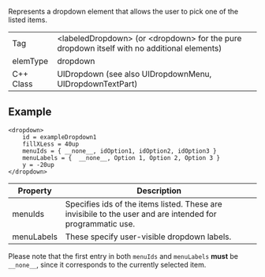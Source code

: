 Represents a dropdown element that allows the user to pick one of the listed items.

| | |
|-|-|
Tag | &lt;labeledDropdown&gt; (or &lt;dropdown&gt; for the pure dropdown itself with no additional elements)
elemType | dropdown
C++ Class | UIDropdown (see also UIDropdownMenu, UIDropdownTextPart)

## Example
```
<dropdown>
	id = exampleDropdown1
	fillXLess = 40up
	menuIds = { __none__, idOption1, idOption2, idOption3 }
	menuLabels = {  __none__, Option 1, Option 2, Option 3 }
	y = -20up
</dropdown>
```

Property | Description
-------- | -----------
menuIds | Specifies ids of the items listed. These are invisibile to the user and are intended for programmatic use.
menuLabels | These specify user-visible dropdown labels.

Please note that the first entry in both `menuIds` and `menuLabels` **must** be `__none__`, since it corresponds to the currently selected item.